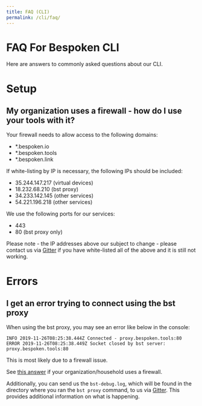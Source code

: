 ```yaml
---
title: FAQ (CLI)
permalink: /cli/faq/
---
```


# FAQ For Bespoken CLI
Here are answers to commonly asked questions about our CLI.

# Setup
## My organization uses a firewall - how do I use your tools with it?
Your firewall needs to allow access to the following domains:
* *.bespoken.io
* *.bespoken.tools
* *.bespoken.link

If white-listing by IP is necessary, the following IPs should be included:
* 35.244.147.217 (virtual devices)
* 18.232.68.210 (bst proxy)
* 34.233.142.145 (other services)
* 54.221.196.218 (other services)

We use the following ports for our services:
* 443
* 80 (bst proxy only)

Please note - the IP addresses above our subject to change - please contact us via [Gitter](https://gitter.im/bespoken) if you have white-listed all of the above and it is still not working.

# Errors
## I get an error trying to connect using the bst proxy
When using the bst proxy, you may see an error like below in the console:
```
INFO 2019-11-26T08:25:38.444Z Connected - proxy.bespoken.tools:80
ERROR 2019-11-26T08:25:38.449Z Socket closed by bst server: proxy.bespoken.tools:80
```

This is most likely due to a firewall issue.

See [this answer](#my-organization-uses-a-firewall-how-do-i-use-your-tools-with-it) if your organization/household uses a firewall.

Additionally, you can send us the `bst-debug.log`, which will be found in the directory where you ran the `bst proxy` command, to us via [Gitter](https://gitter.im/bespoken). This provides additional information on what is happening.